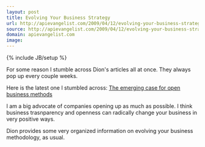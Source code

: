 ```yaml
---
layout: post
title: Evolving Your Business Strategy
url: http://apievangelist.com/2009/04/12/evolving-your-business-strategy/
source: http://apievangelist.com/2009/04/12/evolving-your-business-strategy/
domain: apievangelist.com
image: 
---
```

{% include JB/setup %}<p>For some reason I stumble across Dion's articles all at once. They always pop up every couple weeks.<p></p>
Here is the latest one I stumbled across: <a href="http://blogs.zdnet.com/Hinchcliffe/?p=218">The emerging case for open business methods</a><p></p>
I am a big advocate of companies opening up as much as possible. I think business trasnparency and openness can radically change your business in very positive ways.<p></p>
Dion provides some very organized information on evolving your business methodology, as usual.
</p>
